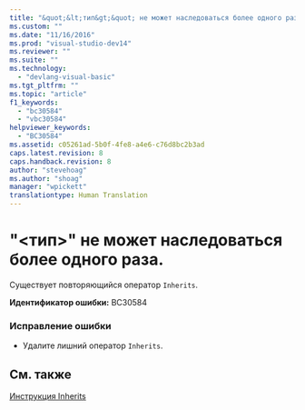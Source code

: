 ```yaml
---
title: "&quot;&lt;тип&gt;&quot; не может наследоваться более одного раза. | Microsoft Docs"
ms.custom: ""
ms.date: "11/16/2016"
ms.prod: "visual-studio-dev14"
ms.reviewer: ""
ms.suite: ""
ms.technology: 
  - "devlang-visual-basic"
ms.tgt_pltfrm: ""
ms.topic: "article"
f1_keywords: 
  - "bc30584"
  - "vbc30584"
helpviewer_keywords: 
  - "BC30584"
ms.assetid: c05261ad-5b0f-4fe8-a4e6-c76d8bc2b3ad
caps.latest.revision: 8
caps.handback.revision: 8
author: "stevehoag"
ms.author: "shoag"
manager: "wpickett"
translationtype: Human Translation
---
```

# &quot;&lt;тип&gt;&quot; не может наследоваться более одного раза.
Существует повторяющийся оператор `Inherits`.  
  
 **Идентификатор ошибки:** BC30584  
  
### Исправление ошибки  
  
-   Удалите лишний оператор `Inherits`.  
  
## См. также  
 [Инструкция Inherits](../../visual-basic/language-reference/statements/inherits-statement.md)